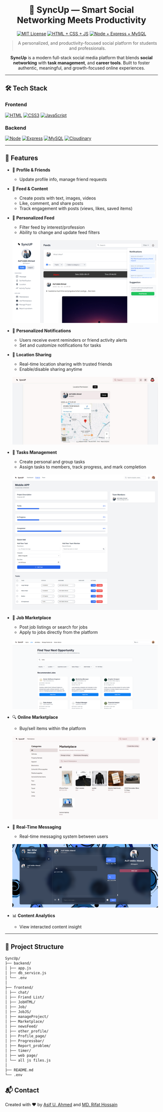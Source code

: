 <div align="center">

# 🔗 SyncUp — Smart Social Networking Meets Productivity

[![MIT License](https://img.shields.io/badge/License-MIT-green.svg?style=flat-square)](https://choosealicense.com/licenses/mit/)
[![HTML + CSS + JS](https://img.shields.io/badge/HTML+JavaScript-Frontend-orange?style=flat-square&logo=javascript)](#)
[![Node + Express + MySQL](https://img.shields.io/badge/Node+Express-Backend-black?style=flat-square&logo=node.js)](#)

> A personalized, and productivity-focused social platform for students and professionals.

**SyncUp** is a modern full-stack social media platform that blends **social networking** with **task management**, and **career tools**. Built to foster authentic, meaningful, and growth-focused online experiences.

</div>

---

## 🛠️ Tech Stack

### Frontend
[![HTML](https://img.shields.io/badge/HTML-61DAFB?style=for-the-badge&logo=html5&color=2d2d2d)](https://developer.mozilla.org/en-US/docs/Glossary/HTML5)
[![CSS3](https://img.shields.io/badge/CSS3-61DAFB?style=for-the-badge&logo=css&color=2d2d2d)](https://developer.mozilla.org/en-US/docs/Web/CSS)
[![JavaScript](https://img.shields.io/badge/javascript-61DAFB?style=for-the-badge&logo=javascript&color=2d2d2d)](https://developer.mozilla.org/en-US/docs/Web/JavaScript)


### Backend
[![Node](https://img.shields.io/badge/Node.js-61DAFB?style=for-the-badge&logo=nodedotjs&color=2d2d2d)](https://developer.mozilla.org/en-US/docs/Glossary/HTML5)
[![Express](https://img.shields.io/badge/express.js-61DAFB?style=for-the-badge&logo=express&color=2d2d2d)](https://developer.mozilla.org/en-US/docs/Glossary/HTML5)
[![MySQL](https://img.shields.io/badge/mysql-61DAFB?style=for-the-badge&logo=mysql&color=2d2d2d)](https://developer.mozilla.org/en-US/docs/Glossary/HTML5)
[![Cloudinary](https://img.shields.io/badge/Cloudinary-61DAFB?style=for-the-badge&logo=cloudinary&color=2d2d2d)](https://developer.mozilla.org/en-US/docs/Glossary/HTML5)

---

## 🚀 Features

- 🙍 **Profile & Friends**
  - Update profile info, manage friend requests

- 📱 **Feed & Content**
  - Create posts with text, images, videos
  - Like, comment, and share posts
  - Track engagement with posts (views, likes, saved items)

- 🧠 **Personalized Feed**
  - Filter feed by interest/profession
  - Ability to change and update feed filters <br><br>
  <img src="images/1.png" />

- 🎯 **Personalized Notifications**
	- Users receive event reminders or friend activity alerts
	- Set and customize notifications for tasks

- 📍 **Location Sharing**
	- Real-time location sharing with trusted friends
	- Enable/disable sharing anytime <br><br>
  <img src="images/2.jpg" />

- 🧩 **Tasks Management**
  - Create personal and group tasks
  - Assign tasks to members, track progress, and mark completion <br><br>
  <img src="images/3.png" />

- 💼 **Job Marketplace**
  - Post job listings or search for jobs
  - Apply to jobs directly from the platform <br><br>
  <img src="images/4.png" />

- 🔍 **Online Marketplace**
  - Buy/sell items within the platform <br><br>
  <img src="images/5.png" />

- 💬 **Real-Time Messaging**
  - Real-time messaging system between users <br><br>
  <img src="images/6.png" />

- 📊 **Content Analytics**
  - View interacted content insight

---

## 📁 Project Structure
```
SyncUp/
├── backend/
│ ├── app.js
│ ├── db_service.js
│ └── .env
│
├── frontend/
│ ├── chat/
│ ├── Friend List/
│ ├── JobHTML/
│ ├── Job/
│ ├── JobJS/
│ ├── manageProject/
│ ├── Marketplace/
│ ├── newsFeed/
│ ├── other_profile/
│ ├── Profile_page/
│ ├── Progressbar/
│ ├── Report_problem/
│ ├── timer/
│ ├── web page/
│ └── all js files.js
│
├── README.md
└── .env
```

## 📬 Contact

Created with ❤️ by [Asif U. Ahmed](https://github.com/skupperr) and [MD. Rifat Hossain](https://github.com/mdrifat-hossain)